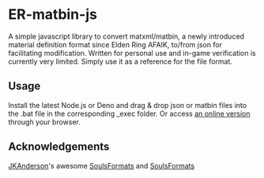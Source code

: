 # ER-matbin-js
A simple javascript library to convert matxml/matbin, a newly introduced material definition format since Elden Ring AFAIK, to/from json for facilitating modification.
Written for personal use and in-game verification is currently very limited. Simply use it as a reference for the file format.

## Usage
Install the latest Node.js or Deno and drag & drop json or matbin files into the .bat file in the corresponding _exec folder.
Or access [an online version](https://soilskxe.github.io/ER-matbin-js/html/matbinEditor.html) through your browser.

## Acknowledgements
[JKAnderson](https://github.com/JKAnderson)'s awesome [SoulsFormats](https://github.com/JKAnderson/SoulsFormats) and [SoulsFormats](https://github.com/JKAnderson/MTD-Editor)
